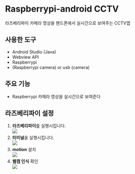 # Raspberrypi-android CCTV
라즈베리파이 카메라 영상을 핸드폰에서 실시간으로 보여주는 CCTV앱

## 사용한 도구 
* Android Studio (Java)
* Webview API
* Raspberrypi
* (Raspberrypi camera) or usb (camera)

## 주요 기능
* Raspberrypi 카메라 영상을 실시간으로 보여준다

## 라즈베리파이 설정
1. **라즈베리파이**를 실행시킵니다.
  <br/><img src="https://user-images.githubusercontent.com/115002427/195792397-722c4985-2eac-47b8-9b6f-3680c1059179.png">
2. **터미널**을 실행시킵니다.
  <br/><img src="https://user-images.githubusercontent.com/115002427/195792432-672d5b6e-d85a-4142-a109-a240c46832fc.png">
3. **motion** 설치
  <br/><img src="https://user-images.githubusercontent.com/115002427/195795292-af345ace-511f-4256-9ffd-de976e8a12ca.png">
4. **웹캠 인식** 확인
  <br/><img src="https://user-images.githubusercontent.com/115002427/195797072-d54fa386-cd75-40ff-ad88-d9921181d307.png">













